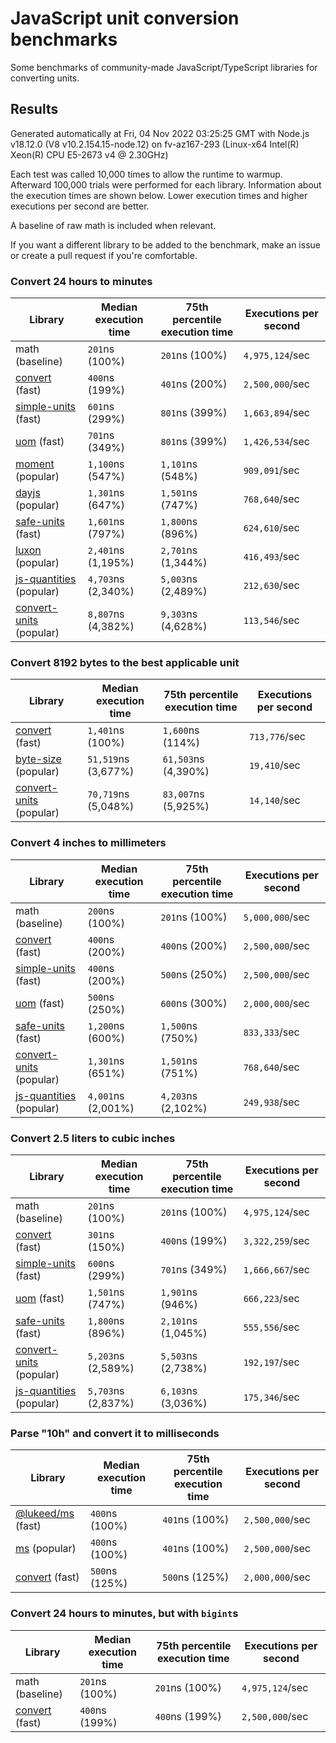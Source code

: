 # JavaScript unit conversion benchmarks

Some benchmarks of community-made JavaScript/TypeScript libraries for converting units.

## Results

<!-- beginblock(results) -->

Generated automatically at Fri, 04 Nov 2022 03:25:25 GMT with Node.js v18.12.0 (V8 v10.2.154.15-node.12) on fv-az167-293 (Linux-x64 Intel(R) Xeon(R) CPU E5-2673 v4 @ 2.30GHz)

Each test was called 10,000 times to allow the runtime to warmup.
Afterward 100,000 trials were performed for each library.
Information about the execution times are shown below.
Lower execution times and higher executions per second are better.

A baseline of raw math is included when relevant.

If you want a different library to be added to the benchmark, make an issue or create a pull request if you're comfortable.

### Convert 24 hours to minutes

| Library                                                            | Median execution time | 75th percentile execution time | Executions per second |
| ------------------------------------------------------------------ | --------------------- | ------------------------------ | --------------------- |
| math (baseline)                                                    | `201`ns (100%)        | `201`ns (100%)                 | `4,975,124`/sec       |
| [convert](https://npmjs.com/package/convert) (fast)                | `400`ns (199%)        | `401`ns (200%)                 | `2,500,000`/sec       |
| [simple-units](https://npmjs.com/package/simple-units) (fast)      | `601`ns (299%)        | `801`ns (399%)                 | `1,663,894`/sec       |
| [uom](https://npmjs.com/package/uom) (fast)                        | `701`ns (349%)        | `801`ns (399%)                 | `1,426,534`/sec       |
| [moment](https://npmjs.com/package/moment) (popular)               | `1,100`ns (547%)      | `1,101`ns (548%)               | `909,091`/sec         |
| [dayjs](https://npmjs.com/package/dayjs) (popular)                 | `1,301`ns (647%)      | `1,501`ns (747%)               | `768,640`/sec         |
| [safe-units](https://npmjs.com/package/safe-units) (fast)          | `1,601`ns (797%)      | `1,800`ns (896%)               | `624,610`/sec         |
| [luxon](https://npmjs.com/package/luxon) (popular)                 | `2,401`ns (1,195%)    | `2,701`ns (1,344%)             | `416,493`/sec         |
| [js-quantities](https://npmjs.com/package/js-quantities) (popular) | `4,703`ns (2,340%)    | `5,003`ns (2,489%)             | `212,630`/sec         |
| [convert-units](https://npmjs.com/package/convert-units) (popular) | `8,807`ns (4,382%)    | `9,303`ns (4,628%)             | `113,546`/sec         |

### Convert 8192 bytes to the best applicable unit

| Library                                                            | Median execution time | 75th percentile execution time | Executions per second |
| ------------------------------------------------------------------ | --------------------- | ------------------------------ | --------------------- |
| [convert](https://npmjs.com/package/convert) (fast)                | `1,401`ns (100%)      | `1,600`ns (114%)               | `713,776`/sec         |
| [byte-size](https://npmjs.com/package/byte-size) (popular)         | `51,519`ns (3,677%)   | `61,503`ns (4,390%)            | `19,410`/sec          |
| [convert-units](https://npmjs.com/package/convert-units) (popular) | `70,719`ns (5,048%)   | `83,007`ns (5,925%)            | `14,140`/sec          |

### Convert 4 inches to millimeters

| Library                                                            | Median execution time | 75th percentile execution time | Executions per second |
| ------------------------------------------------------------------ | --------------------- | ------------------------------ | --------------------- |
| math (baseline)                                                    | `200`ns (100%)        | `201`ns (100%)                 | `5,000,000`/sec       |
| [convert](https://npmjs.com/package/convert) (fast)                | `400`ns (200%)        | `400`ns (200%)                 | `2,500,000`/sec       |
| [simple-units](https://npmjs.com/package/simple-units) (fast)      | `400`ns (200%)        | `500`ns (250%)                 | `2,500,000`/sec       |
| [uom](https://npmjs.com/package/uom) (fast)                        | `500`ns (250%)        | `600`ns (300%)                 | `2,000,000`/sec       |
| [safe-units](https://npmjs.com/package/safe-units) (fast)          | `1,200`ns (600%)      | `1,500`ns (750%)               | `833,333`/sec         |
| [convert-units](https://npmjs.com/package/convert-units) (popular) | `1,301`ns (651%)      | `1,501`ns (751%)               | `768,640`/sec         |
| [js-quantities](https://npmjs.com/package/js-quantities) (popular) | `4,001`ns (2,001%)    | `4,203`ns (2,102%)             | `249,938`/sec         |

### Convert 2.5 liters to cubic inches

| Library                                                            | Median execution time | 75th percentile execution time | Executions per second |
| ------------------------------------------------------------------ | --------------------- | ------------------------------ | --------------------- |
| math (baseline)                                                    | `201`ns (100%)        | `201`ns (100%)                 | `4,975,124`/sec       |
| [convert](https://npmjs.com/package/convert) (fast)                | `301`ns (150%)        | `400`ns (199%)                 | `3,322,259`/sec       |
| [simple-units](https://npmjs.com/package/simple-units) (fast)      | `600`ns (299%)        | `701`ns (349%)                 | `1,666,667`/sec       |
| [uom](https://npmjs.com/package/uom) (fast)                        | `1,501`ns (747%)      | `1,901`ns (946%)               | `666,223`/sec         |
| [safe-units](https://npmjs.com/package/safe-units) (fast)          | `1,800`ns (896%)      | `2,101`ns (1,045%)             | `555,556`/sec         |
| [convert-units](https://npmjs.com/package/convert-units) (popular) | `5,203`ns (2,589%)    | `5,503`ns (2,738%)             | `192,197`/sec         |
| [js-quantities](https://npmjs.com/package/js-quantities) (popular) | `5,703`ns (2,837%)    | `6,103`ns (3,036%)             | `175,346`/sec         |

### Parse "10h" and convert it to milliseconds

| Library                                                   | Median execution time | 75th percentile execution time | Executions per second |
| --------------------------------------------------------- | --------------------- | ------------------------------ | --------------------- |
| [@lukeed/ms](https://npmjs.com/package/@lukeed/ms) (fast) | `400`ns (100%)        | `401`ns (100%)                 | `2,500,000`/sec       |
| [ms](https://npmjs.com/package/ms) (popular)              | `400`ns (100%)        | `401`ns (100%)                 | `2,500,000`/sec       |
| [convert](https://npmjs.com/package/convert) (fast)       | `500`ns (125%)        | `500`ns (125%)                 | `2,000,000`/sec       |

### Convert 24 hours to minutes, but with `bigint`s

| Library                                             | Median execution time | 75th percentile execution time | Executions per second |
| --------------------------------------------------- | --------------------- | ------------------------------ | --------------------- |
| math (baseline)                                     | `201`ns (100%)        | `201`ns (100%)                 | `4,975,124`/sec       |
| [convert](https://npmjs.com/package/convert) (fast) | `400`ns (199%)        | `400`ns (199%)                 | `2,500,000`/sec       |

<!-- endblock(results) -->
